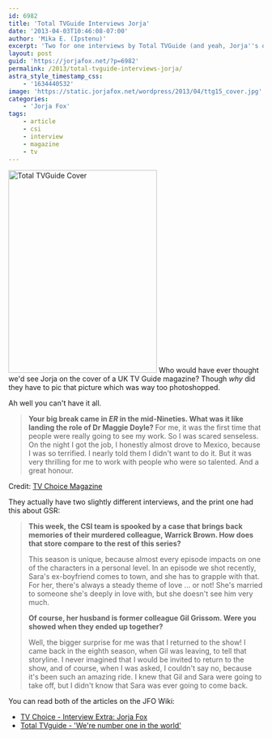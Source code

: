 ```yaml
---
id: 6982
title: 'Total TVGuide Interviews Jorja'
date: '2013-04-03T10:46:08-07:00'
author: 'Mika E. (Ipstenu)'
excerpt: 'Two for one interviews by Total TVGuide (and yeah, Jorja''s on the cover!)'
layout: post
guid: 'https://jorjafox.net/?p=6982'
permalink: /2013/total-tvguide-interviews-jorja/
astra_style_timestamp_css:
    - '1634440532'
image: 'https://static.jorjafox.net/wordpress/2013/04/ttg15_cover.jpg'
categories:
    - 'Jorja Fox'
tags:
    - article
    - csi
    - interview
    - magazine
    - tv
---
```


<a href="//static.jorjafox.net/wordpress/2013/04/ttg15_cover.jpg"><img class="alignright size-full wp-image-6983" alt="Total TVGuide Cover" src="//static.jorjafox.net/wordpress/2013/04/ttg15_cover.jpg" width="293" height="400" /></a> Who would have ever thought we'd see Jorja on the cover of a UK TV Guide magazine? Though <em>why</em> did they have to pic that picture which was way too photoshopped.

Ah well you can't have it all.
<blockquote><strong>Your big break came in <em>ER</em> in the mid-Nineties. What was it like landing the role of Dr Maggie Doyle?
</strong>For me, it was the first time that people were really going to see my work. So I was scared senseless. On the night I got the job, I honestly almost drove to Mexico, because I was so terrified. I nearly told them I didn't want to do it. But it was very thrilling for me to work with people who were so talented. And a great honour.</blockquote>
Credit: <a href="http://www.tvchoicemagazine.co.uk/interviewextra/jorja-fox-csi-crime-scene-investigation">TV Choice Magazine</a>

They actually have two slightly different interviews, and the print one had this about GSR:
<blockquote><strong>This week, the CSI team is spooked by a case that brings back memories of their murdered colleague, Warrick Brown. How does that store compare to the rest of this series?</strong>

This season is unique, because almost every episode impacts on one of the characters in a personal level. In an episode we shot recently, Sara's ex-boyfriend comes to town, and she has to grapple with that. For her, there's always a steady theme of love ... or not! She's married to someone she's deeply in love with, but she doesn't see him very much.

<strong>Of course, her husband is former colleague Gil Grissom. Were you showed when they ended up together?</strong>

Well, the bigger surprise for me was that I returned to the show! I came back in the eighth season, when Gil was leaving, to tell that storyline. I never imagined that I would be invited to return to the show, and of course, when I was asked, I couldn't say no, because it's been such an amazing ride. I knew that Gil and Sara were going to take off, but I didn't know that Sara was ever going to come back.</blockquote>
You can read both of the articles on the JFO Wiki:
<ul>
	<li><a href="https://jorjafox.net/wiki/TV_Choice_(02_April_2013)">TV Choice - Interview Extra: Jorja Fox</a></li>
	<li><a href="https://jorjafox.net/wiki/Total_TVguide_(02_April_2013)">Total TVguide - 'We're number one in the world'</a></li>
</ul>